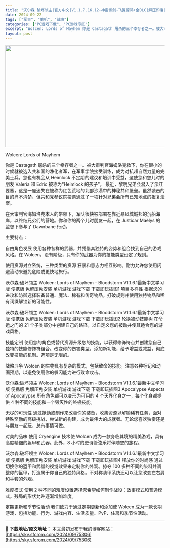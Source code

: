 ```yaml
---
title: "沃尔森 破坏领主|官方中文|V1.1.7.16.12-神雷御剑-飞翼惊鸿+全DLC|解压即撸|"
date: 2024-09-22
tags: ["军事", "单机", "战略"]
categories: ["PC游戏下载", "PC游戏专区"]
excerpt: "Wolcen: Lords of Mayhem 你是 Castagath 屠杀的三个幸存者之一。被大审判官海姆洛克救下，你在很小的时候就被选入共和国的净化者军，在军事学院接受训练，成为对抗超自然力量的完美士兵。您也有机会从 Heimlock 不定期的建议和培训中受益，这使您和您儿时的朋友 Valer&hellip;"
layout: post
---
```


<img class="aligncenter size-full wp-image-75267" src="https://sky.sfcrom.com/wp-content/uploads/2024/09/2024092213065059.webp" alt="" width="570" height="321" />

Wolcen: Lords of Mayhem

你是 Castagath 屠杀的三个幸存者之一。被大审判官海姆洛克救下，你在很小的时候就被选入共和国的净化者军，在军事学院接受训练，成为对抗超自然力量的完美士兵。您也有机会从 Heimlock 不定期的建议和培训中受益，这使您和您儿时的朋友 Valeria 和 Edric 被称为“Heimlock 的孩子”。
最近，黎明兄弟会潜入了深红要塞，这是一座迷失在被称为红色荒地的北部沙漠中的神秘共和堡垒。虽然袭击的目的尚不清楚，但共和党参议院投票通过了一项针对兄弟会所有已知地点的报复法案。

在大审判官海姆洛克本人的带领下，军队很快被部署在靠近暴风城城邦的沉船海岸，以终结兄弟们的营地。你和你的两个儿时朋友一起，在 Justicar Maëlys 的监督下参与了 Dawnbane 行动。

主要特点：

自由角色发展
使用各种各样的武器，并凭借其独特的姿势和组合找到自己的游戏风格。在 Wolcen，没有阶级，只有你的武器为你的技能类型设定了规则。

使用资源对立系统，三种类型的资源
狂暴和意志力相互影响。耐力允许您使用闪避滚动来避免危险或更快地旅行。

沃尔森:破坏领主 Wolcen: Lords of Mayhem – Bloodstorm V1.1.6.1最新中文学习版 便携版 免解压免安装 单机游戏 游戏下载 下载即玩插图1
项目多样性
根据您的进攻和防御选择装备普通、魔法、稀有和传奇物品。打破规则并使用独特物品和稀有词缀解锁新的可能性。

沃尔森:破坏领主 Wolcen: Lords of Mayhem – Bloodstorm V1.1.6.1最新中文学习版 便携版 免解压免安装 单机游戏 游戏下载 下载即玩插图2
轮换被动技能树
在命运之门的 21 个子类部分中创建自己的路径，以自定义您的被动并使其适合您的游戏风格。

技能定制
使用您的角色或替代资源升级您的技能，以获得修饰符点并创建您自己独特的技能修饰符组合。改变你的伤害类型，添加新功能，给予增益或减益，彻底改变技能的机制。选项是无限的。

战略斗争
Wolcen 的生物具有复杂的模式，包括致命的技能。注意各种标记和动画预期，以避免使用你的躲闪能力进行致命攻击。

沃尔森:破坏领主 Wolcen: Lords of Mayhem – Bloodstorm V1.1.6.1最新中文学习版 便携版 免解压免安装 单机游戏 游戏下载 下载即玩插图3
Apocalypse Aspects of Apocalypse
所有角色都可以变形为可用的 4 个天界化身之一，每个化身都提供 4 种不同的技能和一个毁灭性的终极技能。

无尽的可玩性
通过抢劫或制作来改善你的装备，收集资源以解锁稀有任务，面对特殊奖励的高级挑战，尝试新的构建，成为最伟大的成就者。无论您喜欢独奏还是与朋友一起玩，总有事情可做。

对美的品味
使用 Cryengine 技术使 Wolcen 成为一款身临其境的精美游戏，具有高度精细的盔甲和武器。此外，8 小时的史诗管弦乐将伴随您的旅程。

沃尔森:破坏领主 Wolcen: Lords of Mayhem – Bloodstorm V1.1.6.1最新中文学习版 便携版 免解压免安装 单机游戏 游戏下载 下载即玩插图4
释放你的时尚感
通过切换你的盔甲和武器的视觉效果来定制你的外观。掠夺 100 多种不同的染料并调整你的盔甲，打造属于你自己的独特风格。不对称装甲系统还可以让您改变左右肩和手套的外观。

难度模式
使用 2 种不同的难度设置选择您希望如何制作战役：故事模式和普通模式。残局的形状允许逐渐增加难度。

定期更新和季节性活动
我们致力于通过定期更新和添加使 Wolcen 成为一款长期游戏，包括功能、行为、游戏内容、生活质量、PvP、住房和季节性活动。

---
📖 **下载地址/原文地址：** 本文最初发布于我的博客网站：[https://sky.sfcrom.com/2024/09/75306](https://sky.sfcrom.com/2024/09/75306)
